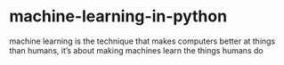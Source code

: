 # machine-learning-in-python
machine learning is the technique that makes computers better at things than humans, it’s about making machines learn the things humans do
